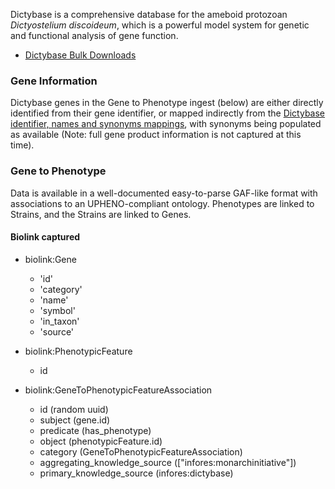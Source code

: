 Dictybase is a comprehensive database for the ameboid protozoan _Dictyostelium discoideum_, which is a powerful model system for genetic and functional analysis of gene function.

* [Dictybase Bulk Downloads](http://dictybase.org/db/cgi-bin/dictyBase/download)


### Gene Information

Dictybase genes in the Gene to Phenotype ingest (below) are either directly identified from their gene identifier, or mapped indirectly from the [Dictybase identifier, names and synonyms mappings](http://dictybase.org/Downloads/gene_information.html), with synonyms being populated as available (Note: full gene product information is not captured at this time).

### Gene to Phenotype

Data is available in a well-documented easy-to-parse GAF-like format with associations to an UPHENO-compliant ontology. Phenotypes are linked to Strains, and the Strains are linked to Genes.

#### Biolink captured

* biolink:Gene
    * 'id'
    * 'category'
    * 'name'
    * 'symbol'
    * 'in_taxon'
    * 'source'

* biolink:PhenotypicFeature
    * id

* biolink:GeneToPhenotypicFeatureAssociation
    * id (random uuid)
    * subject (gene.id)
    * predicate (has_phenotype)
    * object (phenotypicFeature.id)
    * category (GeneToPhenotypicFeatureAssociation)
    * aggregating_knowledge_source (["infores:monarchinitiative"])
    * primary_knowledge_source (infores:dictybase)

